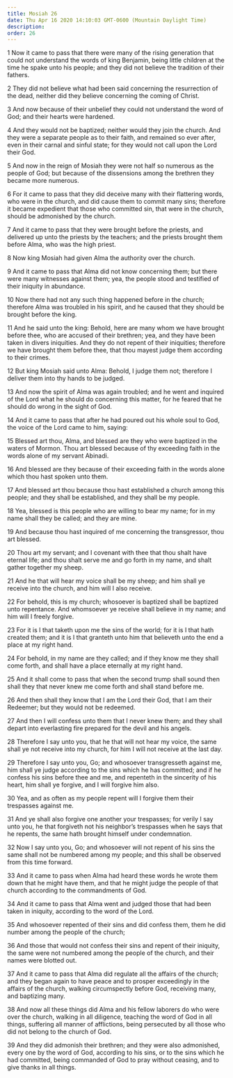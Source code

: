 ```yaml
---
title: Mosiah 26
date: Thu Apr 16 2020 14:10:03 GMT-0600 (Mountain Daylight Time)
description: 
order: 26
---
```


<p>
  1 Now it came to pass that there were many of the rising generation that could
  not understand the words of king Benjamin, being little children at the time
  he spake unto his people; and they did not believe the tradition of their
  fathers.
</p>
<p>
  2 They did not believe what had been said concerning the resurrection of the
  dead, neither did they believe concerning the coming of Christ.
</p>
<p>
  3 And now because of their unbelief they could not understand the word of God;
  and their hearts were hardened.
</p>
<p>
  4 And they would not be baptized; neither would they join the church. And they
  were a separate people as to their faith, and remained so ever after, even in
  their carnal and sinful state; for they would not call upon the Lord their
  God.
</p>
<p>
  5 And now in the reign of Mosiah they were not half so numerous as the people
  of God; but because of the dissensions among the brethren they became more
  numerous.
</p>
<p>
  6 For it came to pass that they did deceive many with their flattering words,
  who were in the church, and did cause them to commit many sins; therefore it
  became expedient that those who committed sin, that were in the church, should
  be admonished by the church.
</p>
<p>
  7 And it came to pass that they were brought before the priests, and delivered
  up unto the priests by the teachers; and the priests brought them before Alma,
  who was the high priest.
</p>
<p>8 Now king Mosiah had given Alma the authority over the church.</p>
<p>
  9 And it came to pass that Alma did not know concerning them; but there were
  many witnesses against them; yea, the people stood and testified of their
  iniquity in abundance.
</p>
<p>
  10 Now there had not any such thing happened before in the church; therefore
  Alma was troubled in his spirit, and he caused that they should be brought
  before the king.
</p>
<p>
  11 And he said unto the king: Behold, here are many whom we have brought
  before thee, who are accused of their brethren; yea, and they have been taken
  in divers iniquities. And they do not repent of their iniquities; therefore we
  have brought them before thee, that thou mayest judge them according to their
  crimes.
</p>
<p>
  12 But king Mosiah said unto Alma: Behold, I judge them not; therefore I
  deliver them into thy hands to be judged.
</p>
<p>
  13 And now the spirit of Alma was again troubled; and he went and inquired of
  the Lord what he should do concerning this matter, for he feared that he
  should do wrong in the sight of God.
</p>
<p>
  14 And it came to pass that after he had poured out his whole soul to God, the
  voice of the Lord came to him, saying:
</p>
<p>
  15 Blessed art thou, Alma, and blessed are they who were baptized in the
  waters of Mormon. Thou art blessed because of thy exceeding faith in the words
  alone of my servant Abinadi.
</p>
<p>
  16 And blessed are they because of their exceeding faith in the words alone
  which thou hast spoken unto them.
</p>
<p>
  17 And blessed art thou because thou hast established a church among this
  people; and they shall be established, and they shall be my people.
</p>
<p>
  18 Yea, blessed is this people who are willing to bear my name; for in my name
  shall they be called; and they are mine.
</p>
<p>
  19 And because thou hast inquired of me concerning the transgressor, thou art
  blessed.
</p>
<p>
  20 Thou art my servant; and I covenant with thee that thou shalt have eternal
  life; and thou shalt serve me and go forth in my name, and shalt gather
  together my sheep.
</p>
<p>
  21 And he that will hear my voice shall be my sheep; and him shall ye receive
  into the church, and him will I also receive.
</p>
<p>
  22 For behold, this is my church; whosoever is baptized shall be baptized unto
  repentance. And whomsoever ye receive shall believe in my name; and him will I
  freely forgive.
</p>
<p>
  23 For it is I that taketh upon me the sins of the world; for it is I that
  hath created them; and it is I that granteth unto him that believeth unto the
  end a place at my right hand.
</p>
<p>
  24 For behold, in my name are they called; and if they know me they shall come
  forth, and shall have a place eternally at my right hand.
</p>
<p>
  25 And it shall come to pass that when the second trump shall sound then shall
  they that never knew me come forth and shall stand before me.
</p>
<p>
  26 And then shall they know that I am the Lord their God, that I am their
  Redeemer; but they would not be redeemed.
</p>
<p>
  27 And then I will confess unto them that I never knew them; and they shall
  depart into everlasting fire prepared for the devil and his angels.
</p>
<p>
  28 Therefore I say unto you, that he that will not hear my voice, the same
  shall ye not receive into my church, for him I will not receive at the last
  day.
</p>
<p>
  29 Therefore I say unto you, Go; and whosoever transgresseth against me, him
  shall ye judge according to the sins which he has committed; and if he confess
  his sins before thee and me, and repenteth in the sincerity of his heart, him
  shall ye forgive, and I will forgive him also.
</p>
<p>
  30 Yea, and as often as my people repent will I forgive them their trespasses
  against me.
</p>
<p>
  31 And ye shall also forgive one another your trespasses; for verily I say
  unto you, he that forgiveth not his neighbor&#x2019;s trespasses when he says
  that he repents, the same hath brought himself under condemnation.
</p>
<p>
  32 Now I say unto you, Go; and whosoever will not repent of his sins the same
  shall not be numbered among my people; and this shall be observed from this
  time forward.
</p>
<p>
  33 And it came to pass when Alma had heard these words he wrote them down that
  he might have them, and that he might judge the people of that church
  according to the commandments of God.
</p>
<p>
  34 And it came to pass that Alma went and judged those that had been taken in
  iniquity, according to the word of the Lord.
</p>
<p>
  35 And whosoever repented of their sins and did confess them, them he did
  number among the people of the church;
</p>
<p>
  36 And those that would not confess their sins and repent of their iniquity,
  the same were not numbered among the people of the church, and their names
  were blotted out.
</p>
<p>
  37 And it came to pass that Alma did regulate all the affairs of the church;
  and they began again to have peace and to prosper exceedingly in the affairs
  of the church, walking circumspectly before God, receiving many, and baptizing
  many.
</p>
<p>
  38 And now all these things did Alma and his fellow laborers do who were over
  the church, walking in all diligence, teaching the word of God in all things,
  suffering all manner of afflictions, being persecuted by all those who did not
  belong to the church of God.
</p>
<p>
  39 And they did admonish their brethren; and they were also admonished, every
  one by the word of God, according to his sins, or to the sins which he had
  committed, being commanded of God to pray without ceasing, and to give thanks
  in all things.
</p>
